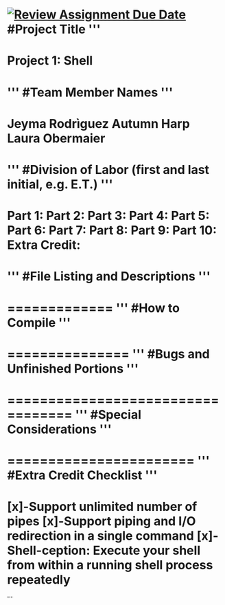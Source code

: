 [![Review Assignment Due Date](https://classroom.github.com/assets/deadline-readme-button-24ddc0f5d75046c5622901739e7c5dd533143b0c8e959d652212380cedb1ea36.svg)](https://classroom.github.com/a/wtw9xmrw)
#Project Title
'''
================
Project 1: Shell
================
'''
#Team Member Names
'''
===============
Jeyma Rodrìguez
Autumn Harp
Laura Obermaier
===============
'''
#Division of Labor (first and last initial, e.g. E.T.)
'''
================
Part 1: 
Part 2: 
Part 3: 
Part 4: 
Part 5: 
Part 6: 
Part 7: 
Part 8: 
Part 9: 
Part 10: 
Extra Credit: 
================
'''
#File Listing and Descriptions
'''
=============

=============
'''
#How to Compile
'''
===============

===============
'''
#Bugs and Unfinished Portions
'''
==================================

==================================
'''
#Special Considerations
'''
=======================

=======================
'''
#Extra Credit Checklist
'''
====================================================================================
[x]-Support unlimited number of pipes
[x]-Support piping and I/O redirection in a single command
[x]-Shell-ception: Execute your shell from within a running shell process repeatedly
====================================================================================
'''
